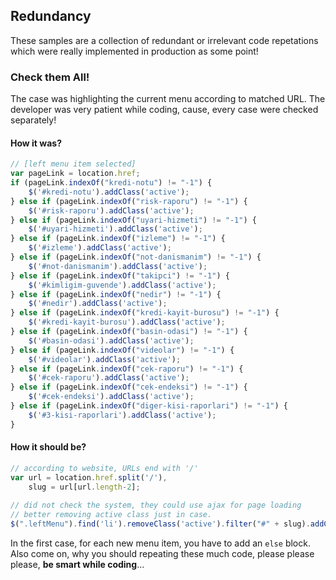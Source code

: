 ## Redundancy
These samples are a collection of redundant or irrelevant code repetations which were really implemented in production as some point!

### Check them All!
The case was highlighting the current menu according to matched URL. The developer was very patient while coding, cause, every case were checked separately!


#### How it was?
```javascript
// [left menu item selected]
var pageLink = location.href;
if (pageLink.indexOf("kredi-notu") != "-1") {
	$('#kredi-notu').addClass('active');
} else if (pageLink.indexOf("risk-raporu") != "-1") {
	$('#risk-raporu').addClass('active');
} else if (pageLink.indexOf("uyari-hizmeti") != "-1") {
	$('#uyari-hizmeti').addClass('active');
} else if (pageLink.indexOf("izleme") != "-1") {
	$('#izleme').addClass('active');
} else if (pageLink.indexOf("not-danismanim") != "-1") {
	$('#not-danismanim').addClass('active');
} else if (pageLink.indexOf("takipci") != "-1") {
	$('#kimligim-guvende').addClass('active');
} else if (pageLink.indexOf("nedir") != "-1") {
	$('#nedir').addClass('active');
} else if (pageLink.indexOf("kredi-kayit-burosu") != "-1") {
	$('#kredi-kayit-burosu').addClass('active');
} else if (pageLink.indexOf("basin-odasi") != "-1") {
	$('#basin-odasi').addClass('active');
} else if (pageLink.indexOf("videolar") != "-1") {
	$('#videolar').addClass('active');
} else if (pageLink.indexOf("cek-raporu") != "-1") {
	$('#cek-raporu').addClass('active');
} else if (pageLink.indexOf("cek-endeksi") != "-1") {
	$('#cek-endeksi').addClass('active');
} else if (pageLink.indexOf("diger-kisi-raporlari") != "-1") {
	$('#3-kisi-raporlari').addClass('active');
}
```

#### How it should be?
```javascript
// according to website, URLs end with '/'
var url = location.href.split('/'),
	slug = url[url.length-2];
    
// did not check the system, they could use ajax for page loading
// better removing active class just in case.
$(".leftMenu").find('li').removeClass('active').filter("#" + slug).addClass('active');
```
In the first case, for each new menu item, you have to add an `else` block. Also come on, why you should repeating these much code, please please please, __be smart while coding__...